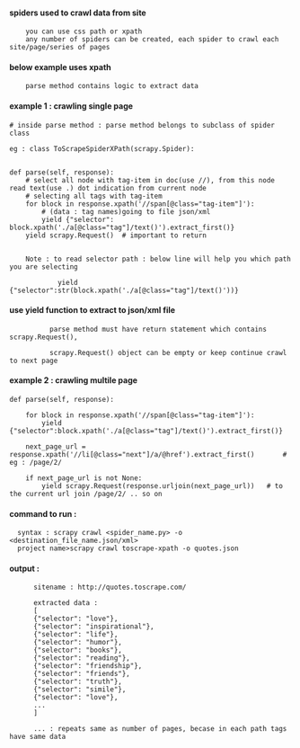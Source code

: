 #### spiders used to crawl data from site

        you can use css path or xpath        
        any number of spiders can be created, each spider to crawl each site/page/series of pages 


#### below example uses xpath

        parse method contains logic to extract data
        
        

#### example 1 :  crawling single page

    # inside parse method : parse method belongs to subclass of spider class 
    
    eg : class ToScrapeSpiderXPath(scrapy.Spider):


    def parse(self, response):
        # select all node with tag-item in doc(use //), from this node read text(use .) dot indication from current node
        # selecting all tags with tag-item
        for block in response.xpath('//span[@class="tag-item"]'):  
            # (data : tag names)going to file json/xml  
            yield {"selector": block.xpath('./a[@class="tag"]/text()').extract_first()}  
        yield scrapy.Request()  # important to return
        
        
        Note : to read selector path : below line will help you which path you are selecting
        
                yield {"selector":str(block.xpath('./a[@class="tag"]/text()'))}  


#### use yield function to extract to json/xml file

              parse method must have return statement which contains scrapy.Request(), 

              scrapy.Request() object can be empty or keep continue crawl to next page





#### example 2 : crawling multile page

    def parse(self, response):
        
        for block in response.xpath('//span[@class="tag-item"]'):
            yield {"selector":block.xpath('./a[@class="tag"]/text()').extract_first()}

        next_page_url = response.xpath('//li[@class="next"]/a/@href').extract_first()		# eg : /page/2/

        if next_page_url is not None:
            yield scrapy.Request(response.urljoin(next_page_url))   # to the current url join /page/2/ .. so on


#### command to run :

      syntax : scrapy crawl <spider_name.py> -o <destination_file_name.json/xml>
      project name>scrapy crawl toscrape-xpath -o quotes.json

#### output : 

          sitename : http://quotes.toscrape.com/

          extracted data : 
          [
          {"selector": "love"},
          {"selector": "inspirational"},
          {"selector": "life"},
          {"selector": "humor"},
          {"selector": "books"},
          {"selector": "reading"},
          {"selector": "friendship"},
          {"selector": "friends"},
          {"selector": "truth"},
          {"selector": "simile"},
          {"selector": "love"},
          ... 
          ]

          ... : repeats same as number of pages, becase in each path tags have same data
